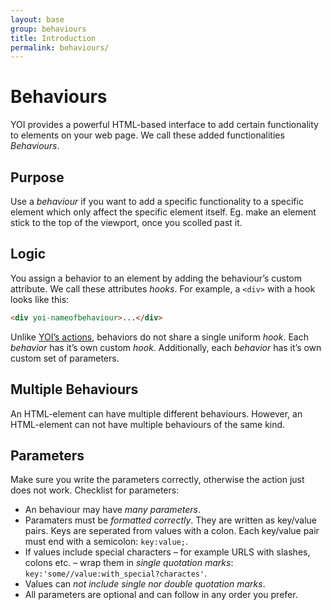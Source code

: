 ```yaml
---
layout: base
group: behaviours
title: Introduction
permalink: behaviours/
---
```


# Behaviours

<p class="intro">YOI provides a powerful HTML-based interface to add certain functionality to elements on your web page. We call these added functionalities <i>Behaviours</i>.</p>

## Purpose

Use a _behaviour_ if you want to add a specific functionality to a specific element which only affect the specific element itself. Eg. make an element stick to the top of the viewport, once you scolled past it.

## Logic

You assign a behavior to an element by adding the behaviour’s custom attribute. We call these attributes _hooks_. For example, a `<div>` with a hook looks like this:

```html
<div yoi-nameofbehaviour>...</div>
```

Unlike [YOI’s actions](actions/index.html), behaviors do not share a single uniform _hook_. Each _behavior_ has it’s own custom _hook_. Additionally, each _behavior_ has it’s own custom set of parameters.

## Multiple Behaviours

An HTML-element can have multiple different behaviours. However, an HTML-element can not have multiple behaviours of the same kind.

## Parameters

Make sure you write the parameters correctly, otherwise the action just does not work. Checklist for parameters:

* An behaviour may have _many parameters_.
* Paramaters must be _formatted correctly_. They are written as key/value pairs. Keys are seperated from values with a colon. Each key/value pair must end with a semicolon: `key:value;`.
* If values include special characters – for example URLS with slashes, colons etc. – wrap them in _single quotation marks_: `key:'some//value:with_special?charactes'`.
* Values can _not include single nor double quotation marks_.
* All parameters are optional and can follow in any order you prefer.